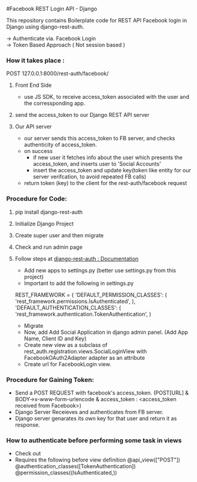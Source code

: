 #Facebook REST Login API - Django

This repository contains Boilerplate code for REST API Facebook login in Django using django-rest-auth.

-> Authenticate via. Facebook Login <br>
-> Token Based Approach ( Not session based ) <br>

### How it takes place : 

POST 127.0.0.1:8000/rest-auth/facebook/

1. Front End Side
	* use JS SDK, to receive access_token associated with the user and the corressponding app.

2. send the access_token to our Django REST API server
	
3. Our API server	
	* our server sends this access_token to FB server, and checks authenticity of access_token.
	* on success
		* if new user it fetches info about the user which presents the access_token, and inserts user to 'Social Accounts'
		* insert the access_token and update key(token like entity for our server verifcation, to avoid repeated FB calls)
	* return token (key) to the client for the rest-auth/facebook request


### Procedure for Code: 

1. pip install django-rest-auth
2. Initialize Django Project
3. Create super user and then migrate
4. Check and run admin page
5. Follow steps at [django-rest-auth : Documentation](http://django-rest-auth.readthedocs.io/en/latest/installation.html#social-authentication-optional)
	* Add new apps to settings.py (better use settings.py from this project)
	* Important to add the following in settings.py 

	REST_FRAMEWORK = {
    'DEFAULT_PERMISSION_CLASSES': (
        'rest_framework.permissions.IsAuthenticated',
    ),
    'DEFAULT_AUTHENTICATION_CLASSES': (
        'rest_framework.authentication.TokenAuthentication',
    )
	* Migrate
	* Now, add Add Social Application in django admin panel. (Add App Name, Client ID and Key)
	* Create new view as a subclass of rest_auth.registration.views.SocialLoginView with FacebookOAuth2Adapter adapter as an attribute
	* Create url for FacebookLogin view.




### Procedure for Gaining Token: 

* Send a POST REQUEST with facebook's access_token. (POST[URL] & BODY->x-www-form-urlencode & access_token : <access_token received from Facebook>)
* Django Server Receieves and authenticates from FB server.
* Django server genarates its own key for that user and return it as response.

### How to authenticate before performing some task in views
* Check out
* Requires the following before view definition
	@api_view(["POST"])
	@authentication_classes([TokenAuthentication])
	@permission_classes((IsAuthenticated,))